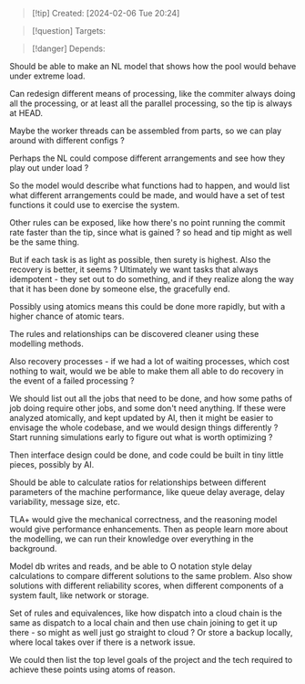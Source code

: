 
>[!tip] Created: [2024-02-06 Tue 20:24]

>[!question] Targets: 

>[!danger] Depends: 

Should be able to make an NL model that shows how the pool would behave under extreme load.

Can redesign different means of processing, like the commiter always doing all the processing, or at least all the parallel processing, so the tip is always at HEAD.

Maybe the worker threads can be assembled from parts, so we can play around with different configs ?

Perhaps the NL could compose different arrangements and see how they play out under load ?

So the model would describe what functions had to happen, and would list what different arrangements could be made, and would have a set of test functions it could use to exercise the system.

Other rules can be exposed, like how there's no point running the commit rate faster than the tip, since what is gained ?  so head and tip might as well be the same thing.

But if each task is as light as possible, then surety is highest.  Also the recovery is better, it seems ?
Ultimately we want tasks that always idempotent - they set out to do something, and if they realize along the way that it has been done by someone else, the gracefully end.

Possibly using atomics means this could be done more rapidly, but with a higher chance of atomic tears.

The rules and relationships can be discovered cleaner using these modelling methods.

Also recovery processes - if we had a lot of waiting processes, which cost nothing to wait, would we be able to make them all able to do recovery in the event of a failed processing ?


We should list out all the jobs that need to be done, and how some paths of job doing require other jobs, and some don't need anything.
If these were analyzed atomically, and kept updated by AI, then it might be easier to envisage the whole codebase, and we would design things differently ?  Start running simulations early to figure out what is worth optimizing ?

Then interface design could be done, and code could be built in tiny little pieces, possibly by AI.

Should be able to calculate ratios for relationships between different parameters of the machine performance, like queue delay average, delay variability, message size, etc.

TLA+ would give the mechanical correctness, and the reasoning model would give performance enhancements.  Then as people learn more about the modelling, we can run their knowledge over everything in the background.

Model db writes and reads, and be able to O notation style delay calculations to compare different solutions to the same problem.  Also show solutions with different reliability scores, when different components of a system fault, like network or storage.

Set of rules and equivalences, like how dispatch into a cloud chain is the same as dispatch to a local chain and then use chain joining to get it up there - so might as well just go straight to cloud ?  Or store a backup locally, where local takes over if there is a network issue.

We could then list the top level goals of the project and the tech required to achieve these points using atoms of reason.